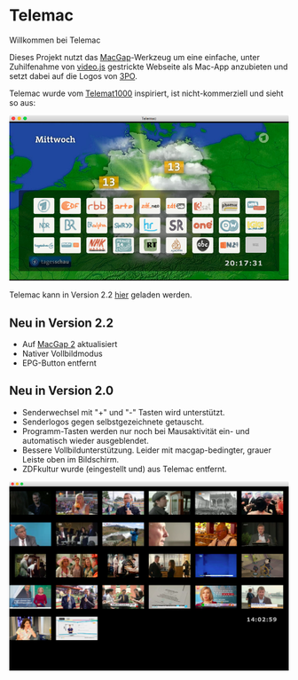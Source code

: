 # Telemac


Willkommen bei Telemac 

Dieses Projekt nutzt das [MacGap](https://github.com/MacGapProject)-Werkzeug um eine einfache, unter Zuhilfenahme von [video.js](http://videojs.com/) gestrickte Webseite als Mac-App anzubieten und setzt dabei auf die Logos von [3PO](https://github.com/3PO/Senderlogos). 
	
Telemac wurde vom [Telemat1000](https://github.com/noestreich/Telemat1000) inspiriert, ist nicht-kommerziell und sieht so aus: 

![Telemac Screenshot](telemac.png)

Telemac kann in Version 2.2 [hier](https://github.com/noestreich/Telemac/releases) geladen werden.

## Neu in Version 2.2
- Auf [MacGap 2](https://github.com/MacGapProject/MacGap2) aktualisiert
- Nativer Vollbildmodus
- EPG-Button entfernt


## Neu in Version 2.0
- Senderwechsel mit "+" und "-" Tasten wird unterstützt.
- Senderlogos gegen selbstgezeichnete getauscht.
- Programm-Tasten werden nur noch bei Mausaktivität ein- und automatisch wieder ausgeblendet.
- Bessere Vollbildunterstützung. Leider mit macgap-bedingter, grauer Leiste oben im Bildschirm.
- ZDFkultur wurde (eingestellt und) aus Telemac entfernt. 

![Telemac Screenshot](wall.png)